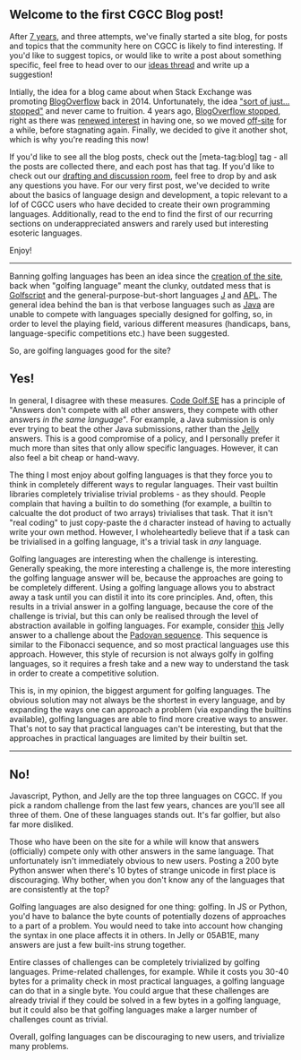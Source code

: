## Welcome to the first CGCC Blog post!

After [7 years](https://codegolf.meta.stackexchange.com/questions/1446/code-golf-blog-phase-1-raise-the-idea-on-the-meta-site), and three attempts, we've finally started a site blog, for posts and topics that the community here on CGCC is likely to find interesting. If you'd like to suggest topics, or would like to write a post about something specific, feel free to head over to our [ideas thread](https://codegolf.meta.stackexchange.com/questions/22070/what-should-we-write-about-on-our-blog) and write up a suggestion!

Intially, the idea for a blog came about when Stack Exchange was promoting [BlogOverflow](https://stackoverflow.blog/2011/06/23/blog-overflow/) back in 2014. Unfortunately, the idea ["sort of just... stopped"](https://chat.stackexchange.com/transcript/message/15461516#15461516) and never came to fruition. 4 years ago, [BlogOverflow stopped](https://meta.stackexchange.com/questions/291741/we-will-no-longer-be-hosting-blog-overflow), right as there was [renewed interest](https://chat.stackexchange.com/transcript/240?m=32929735#32929735) in having one, so we moved [off-site](https://medium.com/code-golf) for a while, before stagnating again. Finally, we decided to give it another shot, which is why you're reading this now!

If you'd like to see all the blog posts, check out the [meta-tag:blog] tag - all the posts are collected there, and each post has that tag. If you'd like to check out our [drafting and discussion room](https://chat.stackexchange.com/rooms/123200/cgcc-blog-chat), feel free to drop by and ask any questions you have. For our very first post, we've decided to write about the basics of language design and development, a topic relevant to a lof of CGCC users who have decided to create their own programming languages. Additionally, read to the end to find the first of our recurring sections on underappreciated answers and rarely used but interesting esoteric languages.

Enjoy!

---

Banning golfing languages has been an idea since the [creation of the site], back when "golfing language" meant the clunky, outdated mess that is [Golfscript] and the general-purpose-but-short languages [J] and [APL]. The general idea behind the ban is that verbose languages such as [Java] are unable to compete with languages specially designed for golfing, so, in order to level the playing field, various different measures (handicaps, bans, language-specific competitions etc.) have been suggested.

So, are golfing languages good for the site?

## Yes!

In general, I disagree with these measures. [Code Golf.SE] has a principle of "Answers don't compete with all other answers, they compete with other answers *in the same language*". For example, a Java submission is only ever trying to beat the other Java submissions, rather than the [Jelly] answers. This is a good compromise of a policy, and I personally prefer it much more than sites that only allow specific languages. However, it can also feel a bit cheap or hand-wavy.

The thing I most enjoy about golfing languages is that they force you to think in completely different ways to regular languages. Their vast builtin libraries completely trivialise trivial problems - as they should. People complain that having a builtin to do something (for example, a builtin to calcualte the dot product of two arrays) trivialises that task. That it isn't "real coding" to just copy-paste the `ḋ` character instead of having to actually write your own method. However, I wholeheartedly believe that if a task can be trivialised in a golfing language, it's a trivial task in *any* language.

Golfing languages are interesting when the challenge is interesting. Generally speaking, the more interesting a challenge is, the more interesting the golfing language answer will be, because the approaches are going to be completely different. Using a golfing language allows you to abstract away a task until you can distil it into its core principles. And, often, this results in a trivial answer in a golfing language, because the core of the challenge is trivial, but this can only be realised through the level of abstraction available in golfing languages. For example, consider [this] Jelly answer to a challenge about the [Padovan sequence]. This sequence is similar to the Fibonacci sequence, and so most practical languages use this approach. However, this style of recursion is not always golfy in golfing languages, so it requires a fresh take and a new way to understand the task in order to create a competitive solution.

This is, in my opinion, the biggest argument for golfing languages. The obvious solution may not always be the shortest in every language, and by expanding the ways one can approach a problem (via expanding the builtins available), golfing languages are able to find more creative ways to answer. That's not to say that practical languages can't be interesting, but that the approaches in practical languages are limited by their builtin set.

---

[creation of the site]: https://codegolf.meta.stackexchange.com/q/286/66833
[Golfscript]: http://www.golfscript.com/golfscript/
[J]: https://www.jsoftware.com/#/
[APL]: https://aplwiki.com/wiki/
[Java]: https://www.java.com/en/
[Code Golf.SE]: https://codegolf.stackexchange.com/
[Jelly]: https://github.com/DennisMitchell/jelly
[this]: https://codegolf.stackexchange.com/a/182825/66833
[Padovan sequence]: https://en.wikipedia.org/wiki/Padovan_sequence

## No!

Javascript, Python, and Jelly are the top three languages on CGCC. If you pick a random challenge from the last few years, chances are you'll see all three of them. One of these languages stands out. It's far golfier, but also far more disliked.

Those who have been on the site for a while will know that answers (officially) compete only with other answers in the same language. That unfortunately isn't immediately obvious to new users. Posting a 200 byte Python answer when there's 10 bytes of strange unicode in first place is discouraging. Why bother, when you don't know any of the languages that are consistently at the top?

Golfing languages are also designed for one thing: golfing. In JS or Python, you'd have to balance the byte counts of potentially dozens of approaches to a part of a problem. You would need to take into account how changing the syntax in one place affects it in others. In Jelly or 05AB1E, many answers are just a few built-ins strung together.

Entire classes of challenges can be completely trivialized by golfing languages. Prime-related challenges, for example. While it costs you 30-40 bytes for a primality check in most practical languages, a golfing language can do that in a single byte. You could argue that these challenges are already trivial if they could be solved in a few bytes in a golfing language, but it could also be that golfing languages make a larger number of challenges count as trivial.

Overall, golfing languages can be discouraging to new users, and trivialize many problems.
